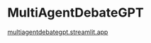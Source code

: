 # MultiAgentDebateGPT
[multiagentdebategpt.streamlit.app](https://multiagentdebategpt.streamlit.app)
